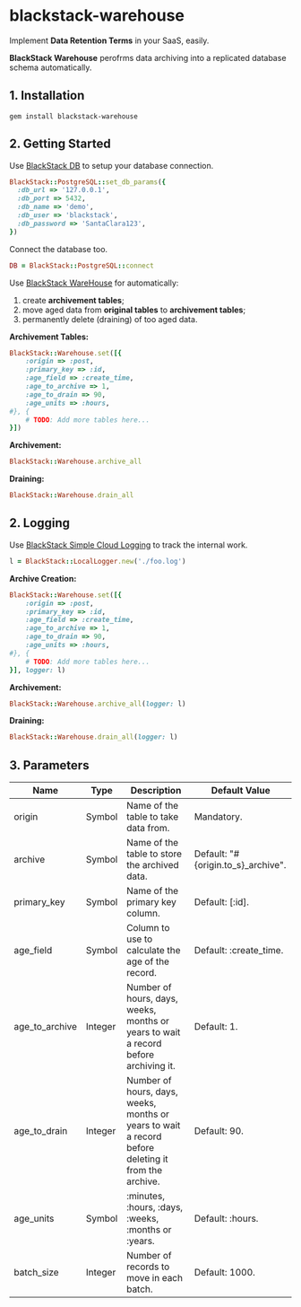 # blackstack-warehouse

Implement **Data Retention Terms** in your SaaS, easily.

**BlackStack Warehouse** perofrms data archiving into a replicated database schema automatically.

## 1. Installation

```
gem install blackstack-warehouse
```

## 2. Getting Started

Use [BlackStack DB](https://github.com/leandrosardi/blackstack-db) to setup your database connection.

```ruby
BlackStack::PostgreSQL::set_db_params({
  :db_url => '127.0.0.1',
  :db_port => 5432,
  :db_name => 'demo',
  :db_user => 'blackstack',
  :db_password => 'SantaClara123',
})
```

Connect the database too.

```ruby
DB = BlackStack::PostgreSQL::connect
```

Use [BlackStack WareHouse](https://github.com/leandrosardi/blackstack-warehouse) for automatically: 

1. create **archivement tables**; 
2. move aged data from **original tables** to **archivement tables**;
3. permanently delete (draining) of too aged data.

**Archivement Tables:**

```ruby
BlackStack::Warehouse.set([{
    :origin => :post,
    :primary_key => :id, 
    :age_field => :create_time,
    :age_to_archive => 1,
    :age_to_drain => 90,
    :age_units => :hours,
#}, {
    # TODO: Add more tables here...
}])
```

**Archivement:**

```ruby
BlackStack::Warehouse.archive_all
```

**Draining:**

```ruby
BlackStack::Warehouse.drain_all
```

## 2. Logging

Use [BlackStack Simple Cloud Logging](https://github.com/leandrosardi/simple_cloud_logging) to track the internal work.

```ruby
l = BlackStack::LocalLogger.new('./foo.log')
```

**Archive Creation:**

```ruby
BlackStack::Warehouse.set([{
    :origin => :post,
    :primary_key => :id, 
    :age_field => :create_time,
    :age_to_archive => 1,
    :age_to_drain => 90,
    :age_units => :hours,
#}, {
    # TODO: Add more tables here...
}], logger: l)
```

**Archivement:**

```ruby
BlackStack::Warehouse.archive_all(logger: l)
```

**Draining:**

```ruby
BlackStack::Warehouse.drain_all(logger: l)
```

## 3. Parameters

| Name           | Type    | Description                                                                       | Default Value                      |
|----------------|---------|-----------------------------------------------------------------------------------|------------------------------------|
| origin         | Symbol  | Name of the table to take data from.                                              | Mandatory.                         |
| archive        | Symbol  | Name of the table to store the archived data.                                              | Default: "#{origin.to_s}_archive". |
| primary_key    | Symbol  | Name of the primary key column.                                                   | Default: [:id].                    |
| age_field      | Symbol  | Column to use to calculate the age of the record.                                 | Default: :create_time.             |
| age_to_archive | Integer | Number of hours, days, weeks, months or years to wait a record before archiving it. | Default: 1.                        |
| age_to_drain   | Integer | Number of hours, days, weeks, months or years to wait a record before deleting it from the archive. | Default: 90.                       |
| age_units      | Symbol  | :minutes, :hours, :days, :weeks, :months or :years.                               | Default: :hours.                   |
| batch_size     | Integer | Number of records to move in each batch.                                          | Default: 1000.                     |